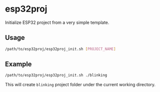 esp32proj
=========

Initialize ESP32 project from a very simple template.

## Usage

```bash
/path/to/esp32proj/esp32proj_init.sh [PROJECT_NAME]
```

## Example

```bash
/path/to/esp32proj/esp32proj_init.sh ./blinking
```

This will create `blinking` project folder under the current working directory.

